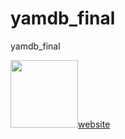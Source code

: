 # yamdb_final
yamdb_final

<img aling="left" width="108px" src="https://docs.github.com/assets/cb-6722/images/help/repository/actions-workflow-status-badge.png" />[website](https://github.com/huppa_fp/yamdb_final/workflows/yamdb_workflow.yml/badge.svg)
